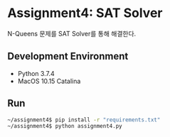 # Assignment4: SAT Solver
N-Queens 문제를 SAT Solver를 통해 해결한다.

## Development Environment  
- Python 3.7.4
- MacOS 10.15 Catalina

## Run
```bash
~/assignment4$ pip install -r "requirements.txt"
~/assignment4$ python assignment4.py
```
